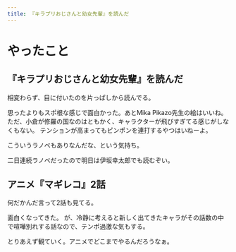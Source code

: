 ```yaml
---
title: 『キラプリおじさんと幼女先輩』を読んだ
---
```


# やったこと

## 『キラプリおじさんと幼女先輩』を読んだ

相変わらず、目に付いたのを片っぱしから読んでる。

思ったよりもスポ根な感じで面白かった。あとMika Pikazo先生の絵はいいね。
ただ、小倉が修羅の国なのはともかく、キャラクターが飛びすぎてる感じがしなくもない。
テンションが高まってもピンポンを連打するやつはいねーよ。

こういうラノベもありなんだな、という気持ち。

二日連続ラノベだったので明日は伊坂幸太郎でも読むぞい。

## アニメ『マギレコ』2話

何だかんだ言って2話も見てる。

面白くなってきた。
が、冷静に考えると新しく出てきたキャラがその話数の中で喧嘩別れする話なので、テンポ過激な気もする。

とりあえず観ていく。アニメでどこまでやるんだろうなぁ。
